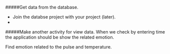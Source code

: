 #####Get data from the database.
- Join the databse project with your project (later).
- 

#####Make another activity for view data.
When we check by entering time the application should be show the related emotion.

Find emotion related to the pulse and temperature.
